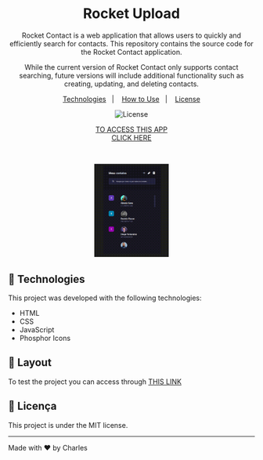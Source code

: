 <h1 align="center"> Rocket Upload</h1>
<p align="center">
   Rocket Contact is a web application that allows users to quickly and efficiently search for contacts. This repository contains the source code for the Rocket Contact application. 
</p>
<p align="center">
    While the current version of Rocket Contact only supports contact searching, future versions will include additional functionality such as creating, updating, and deleting contacts. 
</p>
<p align="center">
  <a href="#-technologies">Technologies</a>&nbsp;&nbsp;&nbsp;|&nbsp;&nbsp;&nbsp;
  <a href="#-how-to-use">How to Use</a>&nbsp;&nbsp;&nbsp;|&nbsp;&nbsp;&nbsp;
  <a href="#-license">License</a>
</p>

<p align="center">
  <img alt="License" src="https://img.shields.io/static/v1?label=license&message=MIT&color=49AA26&labelColor=000000">
</p>
<p align="center">
   <a href="https://charles-mrt.github.io/rocket-contact/">TO ACCESS THIS APP <br> CLICK HERE</a>
</p>
<br>
<p align="center">
  <img alt="rocket-contact" src=".github/preview.gif" width="30%">
</p>

## 🚀 Technologies

This project was developed with the following technologies:

- HTML
- CSS 
- JavaScript
- Phosphor Icons

## 🔖 Layout

To test the project you can access through  [THIS LINK](https://charles-mrt.github.io/rocket-contact/)


## :memo: Licença

This project is under the MIT license.

---

Made with ♥ by Charles